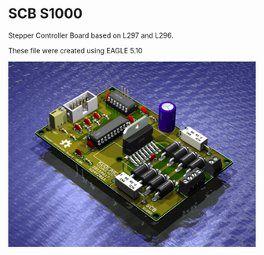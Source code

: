# SCB S1000

Stepper Controller Board based on L297 and L296.

These file were created using EAGLE 5.10

![alt text](https://github.com/kuolas/Hardware/blob/master/SCB%20S1000/SCB_S1000.png)
